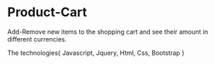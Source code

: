 # Product-Cart

Add-Remove new items to the shopping cart and see their amount in different currencies.

The technologies{ Javascript, Jquery, Html, Css, Bootstrap }
